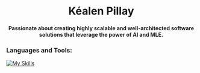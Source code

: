 <h1 align="center">Kéalen Pillay</h1>
<h4 align="center">Passionate about creating highly scalable and well-architected software solutions that leverage the power of AI and MLE.</h4>



<h3 align="left">Languages and Tools:</h3>

[![My Skills](https://skillicons.dev/icons?i=typescript,csharp,py,react,nextjs,fastapi,mongodb,postgres,docker,kubernetes&theme=dark)](https://skillicons.dev)
